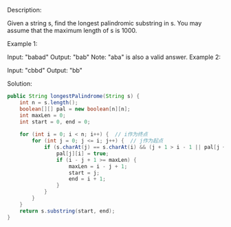 Description:

Given a string s, find the longest palindromic substring in s. You may assume that the maximum length of s is 1000.

Example 1:

Input: "babad"
Output: "bab"
Note: "aba" is also a valid answer.
Example 2:

Input: "cbbd"
Output: "bb"



Solution:


```java
public String longestPalindrome(String s) {
    int n = s.length();
    boolean[][] pal = new boolean[n][n];
    int maxLen = 0;
    int start = 0, end = 0;
    
    for (int i = 0; i < n; i++) {  // i作为终点 
        for (int j = 0; j <= i; j++) {  // j作为起点
            if (s.charAt(j) == s.charAt(i) && (j + 1 > i - 1 || pal[j + 1][i - 1])) {
                pal[j][i] = true;
                if (i - j + 1 >= maxLen) {
                    maxLen = i - j + 1;
                    start = j;
                    end = i + 1;
                }
            }
        }
    } 
    return s.substring(start, end);
}
```